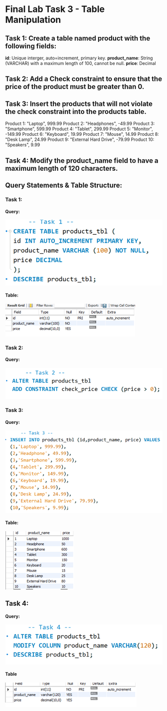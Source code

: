 
# Final Lab Task 3 - Table Manipulation

## Task 1: Create a table named product with the following fields:
**id**: Unique interger, auto=increment, primary key.
**product_name**: String (VARCHAR) with a maximum length of 100, cannot be null.
**price**: Decimal
## Task 2: Add a Check constraint to ensure that the price of the product must be greater than 0.
## Task 3: Insert the products that will not violate the check constraint into the products table.
Product 1: "Laptop", 999.99
Product 2: "Headphones", -49.99
Product 3: "Smartphone", 599.99
Product 4: "Tablet", 299.99
Product 5: "Monitor", -149.99
Product 6: "Keyboard", 19.99
Product 7: "Mouse", 14.99
Product 8: "Desk Lamp", 24.99
Product 9: "External Hard Drive", -79.99
Product 10: "Speakers", 9.99
## Task 4: Modify the product_name field to have a maximum length of 120 characters.
## Query Statements & Table Structure:
### Task 1:
#### Query:
![screenshot](Images/Product.png)
#### Table:
![screenshot](Images/Product_tbl.png)
### Task 2:
#### Query:
![screenshot](Images/Task2.png)
### Task 3:
#### Query:
![screenshot](Images/Task3.png)
#### Table:
![screenshot](Images/Task3_tbl.png)
## Task 4:
#### Query:
![screenshot](Images/Task4.png)
#### Table
![screenshot](Images/Task4_tbl.png)
